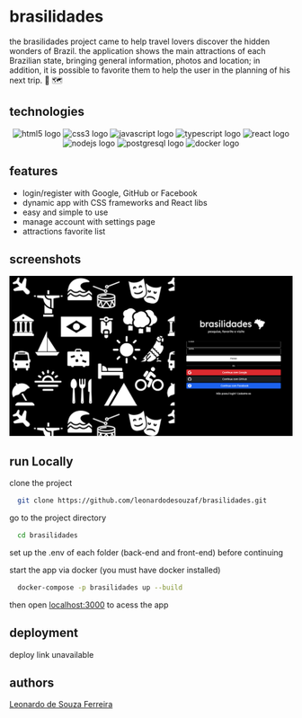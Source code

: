 
# brasilidades

the brasilidades project came to help travel lovers discover the hidden wonders of Brazil. the application shows the main attractions of each Brazilian state, bringing general information, photos and location; in addition, it is possible to favorite them to help the user in the planning of his next trip. 🧳 🗺️ 


## technologies 

<div align="center">
  <img src="https://cdn.jsdelivr.net/gh/devicons/devicon/icons/html5/html5-plain-wordmark.svg" height="40" width="52" alt="html5 logo"  />
  <img src="https://cdn.jsdelivr.net/gh/devicons/devicon/icons/css3/css3-plain-wordmark.svg" height="40" width="52" alt="css3 logo"  />
  <img src="https://cdn.jsdelivr.net/gh/devicons/devicon/icons/javascript/javascript-original.svg" height="40" width="52" alt="javascript logo"  />
  <img src="https://cdn.jsdelivr.net/gh/devicons/devicon/icons/typescript/typescript-original.svg" height="40" width="52" alt="typescript logo"  />
  <img src="https://cdn.jsdelivr.net/gh/devicons/devicon/icons/react/react-original.svg" height="40" width="52" alt="react logo"  />
  <img src="https://cdn.jsdelivr.net/gh/devicons/devicon/icons/nodejs/nodejs-original.svg" height="40" width="52" alt="nodejs logo"  />
  <img src="https://cdn.jsdelivr.net/gh/devicons/devicon/icons/postgresql/postgresql-plain-wordmark.svg" height="40" width="52" alt="postgresql logo"  />
  <img src="https://cdn.jsdelivr.net/gh/devicons/devicon/icons/docker/docker-plain-wordmark.svg" height="40" width="52" alt="docker logo"  />
</div>


## features

- login/register with Google, GitHub or Facebook
- dynamic app with CSS frameworks and React libs
- easy and simple to use
- manage account with settings page
- attractions favorite list


## screenshots

![App Screenshot](https://github.com/leonardodesouzaf/brasilidades/blob/main/screenshots/screenshot1.png?raw=true)


## run Locally

clone the project

```bash
  git clone https://github.com/leonardodesouzaf/brasilidades.git
```

go to the project directory

```bash
  cd brasilidades
```

set up the .env of each folder (back-end and front-end) before continuing

start the app via docker (you must have docker installed)

```bash
  docker-compose -p brasilidades up --build
```

then open [localhost:3000](http://localhost:3000/) to acess the app

## deployment

deploy link unavailable

## authors

[Leonardo de Souza Ferreira](https://www.github.com/leonardodesouzaf)
